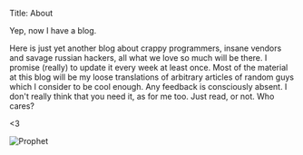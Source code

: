 Title: About

Yep, now I have a blog.

Here is just yet another blog about crappy programmers, insane vendors and savage russian hackers, all what we love so much will be there. I promise (really) to update it every week at least once. Most of the material at this blog will be my loose translations of arbitrary articles of random guys which I consider to be cool enough. Any feedback is consciously absent. I don't really think that you need it, as for me too. Just read, or not. Who cares?

<3

![Prophet]({filename}/media/prophet.jpg)
